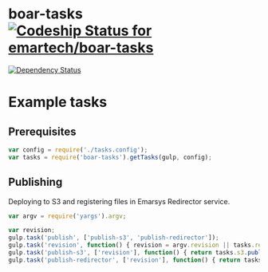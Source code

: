 # boar-tasks [ ![Codeship Status for emartech/boar-tasks](https://codeship.com/projects/b3350cc0-a547-0132-df23-72e52541da30/status?branch=master)](https://codeship.com/projects/66644)
[![Dependency Status](https://david-dm.org/emartech/boar-tasks.svg)](https://david-dm.org/emartech/boar-tasks)

# Example tasks

## Prerequisites

```javascript
var config = require('./tasks.config');
var tasks = require('boar-tasks').getTasks(gulp, config);
```

## Publishing

Deploying to S3 and registering files in Emarsys Redirector service.

```javascript
var argv = require('yargs').argv;

var revision;
gulp.task('publish', ['publish-s3', 'publish-redirector']);
gulp.task('revision', function() { revision = argv.revision || tasks.revision.get(); });
gulp.task('publish-s3', ['revision'], function() { return tasks.s3.publish(revision); });
gulp.task('publish-redirector', ['revision'], function() { return tasks.redirector.save(revision); });
```
